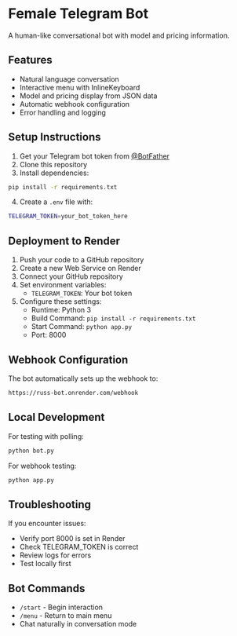 # Female Telegram Bot

A human-like conversational bot with model and pricing information.

## Features
- Natural language conversation
- Interactive menu with InlineKeyboard
- Model and pricing display from JSON data
- Automatic webhook configuration
- Error handling and logging

## Setup Instructions

1. Get your Telegram bot token from [@BotFather](https://t.me/BotFather)
2. Clone this repository
3. Install dependencies:
```bash
pip install -r requirements.txt
```

4. Create a `.env` file with:
```bash
TELEGRAM_TOKEN=your_bot_token_here
```

## Deployment to Render

1. Push your code to a GitHub repository
2. Create a new Web Service on Render
3. Connect your GitHub repository
4. Set environment variables:
   - `TELEGRAM_TOKEN`: Your bot token
5. Configure these settings:
   - Runtime: Python 3
   - Build Command: `pip install -r requirements.txt`
   - Start Command: `python app.py`
   - Port: 8000

## Webhook Configuration
The bot automatically sets up the webhook to:
```bash
https://russ-bot.onrender.com/webhook
```

## Local Development
For testing with polling:
```bash
python bot.py
```

For webhook testing:
```bash
python app.py
```

## Troubleshooting
If you encounter issues:
- Verify port 8000 is set in Render
- Check TELEGRAM_TOKEN is correct
- Review logs for errors
- Test locally first

## Bot Commands
- `/start` - Begin interaction
- `/menu` - Return to main menu
- Chat naturally in conversation mode

